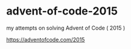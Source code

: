 # advent-of-code-2015
my attempts on solving Advent of Code ( 2015 )

https://adventofcode.com/2015
